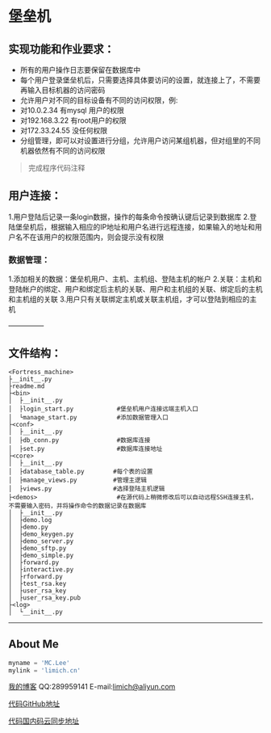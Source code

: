 
# 堡垒机

## 实现功能和作业要求：
 - 所有的用户操作日志要保留在数据库中
 - 每个用户登录堡垒机后，只需要选择具体要访问的设置，就连接上了，不需要再输入目标机器的访问密码
 - 允许用户对不同的目标设备有不同的访问权限，例:
 - 对10.0.2.34 有mysql 用户的权限
 - 对192.168.3.22 有root用户的权限
 - 对172.33.24.55 没任何权限
 - 分组管理，即可以对设置进行分组，允许用户访问某组机器，但对组里的不同机器依然有不同的访问权限　
 > 完成程序代码注释

## 用户连接：
1.用户登陆后记录一条login数据，操作的每条命令按确认键后记录到数据库
2.登陆堡垒机后，根据输入相应的IP地址和用户名进行远程连接，如果输入的地址和用户名不在该用户的权限范围内，则会提示没有权限

### 数据管理：
1.添加相关的数据：堡垒机用户、主机、主机组、登陆主机的帐户
2.关联：主机和登陆帐户的绑定、用户和绑定后主机的关联、用户和主机组的关联、绑定后的主机和主机组的关联
3.用户只有关联绑定主机或关联主机组，才可以登陆到相应的主机

—————

## 文件结构：
```
<Fortress_machine>
├__init__.py
├readme.md
├<bin>
│  ├__init__.py
│  ├login_start.py            #堡垒机用户连接远端主机入口
│  └manage_start.py           #添加数据管理入口
├<conf>
│  ├__init__.py
│  ├db_conn.py                #数据库连接
│  ├set.py                    #数据库连接地址
├<core>
│  ├__init__.py
│  ├database_table.py        #每个表的设置
│  ├manage_views.py          #管理主逻辑
│  ├views.py                 #选择登陆主机逻辑
├<demos>                      #在源代码上稍微修改后可以自动远程SSH连接主机，不需要输入密码，并将操作命令的数据记录在数据库
│  ├__init__.py
│  ├demo.log
│  ├demo.py
│  ├demo_keygen.py
│  ├demo_server.py
│  ├demo_sftp.py
│  ├demo_simple.py
│  ├forward.py
│  ├interactive.py
│  ├rforward.py
│  ├test_rsa.key
│  ├user_rsa_key
│  ├user_rsa_key.pub
├<log>
│  └__init__.py
```

------

## About Me
```python
myname = 'MC.Lee'
mylink = 'limich.cn'
```
[我的博客](https://limich.cn)
QQ:289959141
E-mail:limich@aliyun.com

[代码GitHub地址](https://github.com/limingchang/python_study_task.git)

[代码国内码云同步地址](https://git.oschina.net/limich/python_study.git)
